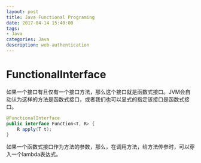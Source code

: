 ```yaml
---
layout: post
title: Java Functional Programing
date: 2017-04-14 15:40:00
tags:
- Java
categories: Java
description: web-authentication
---
```


# FunctionalInterface
如果一个接口有且仅有一个接口方法，那么这个接口就是函数式接口。JVM会自动认为这样的方法是函数式接口，或者我们也可以显式的指定该接口是函数式接口。
```java
@FunctionalInterface
public interface Function<T, R> {
    R apply(T t);
}
```
如果一个函数式接口作为方法的参数，那么，在调用方法，给方法传参时，可以穿入一个lambda表达式。
